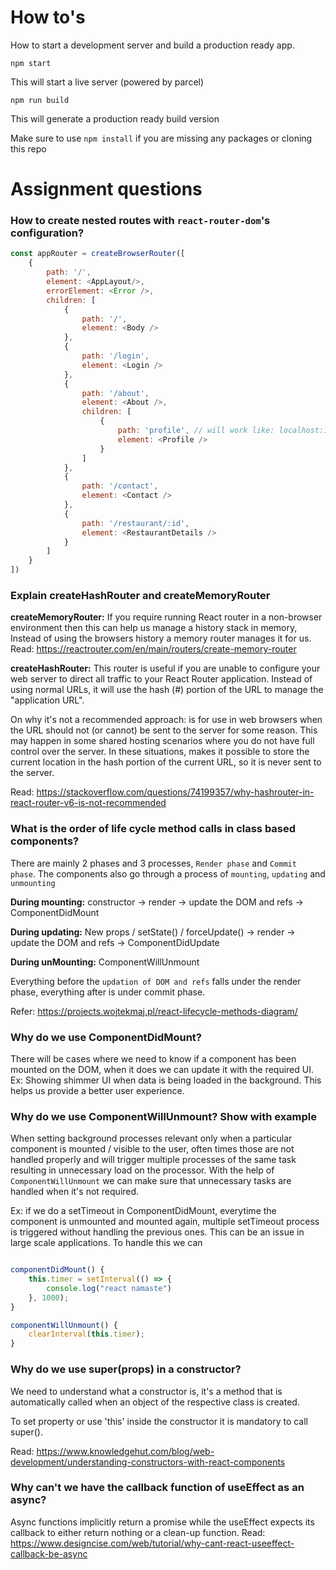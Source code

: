 # How to's
How to start a development server and build a production ready app.

```
npm start
``` 
This will start a live server (powered by parcel)

```
npm run build
```
This will generate a production ready build version

Make sure to use `npm install` if you are missing any packages or cloning this repo



# Assignment questions

### How to create nested routes with `react-router-dom`'s configuration?
```js
const appRouter = createBrowserRouter([
    {
        path: '/',
        element: <AppLayout/>,
        errorElement: <Error />,
        children: [
            {
                path: '/',
                element: <Body />
            },
            {
                path: '/login',
                element: <Login />
            },
            {
                path: '/about',
                element: <About />,
                children: [
                    {
                        path: 'profile', // will work like: localhost:1234/about/profile
                        element: <Profile />
                    }
                ]
            },
            {
                path: '/contact',
                element: <Contact />
            },
            {
                path: '/restaurant/:id',
                element: <RestaurantDetails />
            }
        ]
    }
])
```


### Explain createHashRouter and createMemoryRouter
**createMemoryRouter:**
If you require running React router in a non-browser environment then this can help us manage a history stack in memory, Instead of using the browsers history a memory router manages it for us.
Read: https://reactrouter.com/en/main/routers/create-memory-router

**createHashRouter:**
This router is useful if you are unable to configure your web server to direct all traffic to your React Router application. Instead of using normal URLs, it will use the hash (#) portion of the URL to manage the "application URL".

On why it's not a recommended approach:
<HashRouter> is for use in web browsers when the URL should not (or cannot) be sent to the server for some reason. This may happen in some shared hosting scenarios where you do not have full control over the server. In these situations, <HashRouter> makes it possible to store the current location in the hash portion of the current URL, so it is never sent to the server.

Read: https://stackoverflow.com/questions/74199357/why-hashrouter-in-react-router-v6-is-not-recommended



### What is the order of life cycle method calls in class based components?

There are mainly 2 phases and 3 processes, `Render phase` and `Commit phase`. The components also go through a process of `mounting`, `updating` and `unmounting`

**During mounting:** constructor -> render -> update the DOM and refs -> ComponentDidMount

**During updating:** New props / setState() / forceUpdate() -> render -> update the DOM and refs -> ComponentDidUpdate

**During unMounting:** ComponentWillUnmount

Everything before the `updation of DOM and refs` falls under the render phase, everything after is under commit phase.

Refer: https://projects.wojtekmaj.pl/react-lifecycle-methods-diagram/


### Why do we use ComponentDidMount?
There will be cases where we need to know if a component has been mounted on the DOM, when it does we can update it with the required UI. Ex: Showing shimmer UI when data is being loaded in the background. This helps us provide a better user experience.


### Why do we use ComponentWillUnmount? Show with example
When setting background processes relevant only when a particular component is mounted / visible to the user, often times those are not handled properly and will trigger multiple processes of the same task resulting in unnecessary load on the processor. With the help of `ComponentWillUnmount` we can make sure that unnecessary tasks are handled when it's not required.

Ex: if we do a setTimeout in ComponentDidMount, everytime the component is unmounted and mounted again, multiple setTimeout process is triggered without handling the previous ones. This can be an issue in large scale applications. To handle this we can

```js

componentDidMount() {
    this.timer = setInterval(() => {
        console.log("react namaste")
    }, 1000);
}

componentWillUnmount() {
    clearInterval(this.timer);
}
```





### Why do we use super(props) in a constructor?
We need to understand what a constructor is, it's a method that is automatically called when an object of the respective class is created.

To set property or use 'this' inside the constructor it is mandatory to call super().

Read: https://www.knowledgehut.com/blog/web-development/understanding-constructors-with-react-components


### Why can't we have the callback function of useEffect as an async?
Async functions implicitly return a promise while the useEffect expects its callback to either return nothing or a clean-up function.
Read: https://www.designcise.com/web/tutorial/why-cant-react-useeffect-callback-be-async